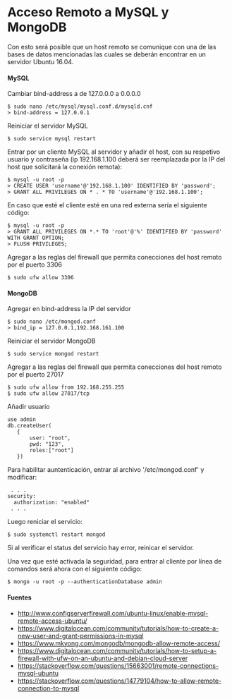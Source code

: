 # Acceso Remoto a MySQL y MongoDB

Con esto será posible que un host remoto se comunique con una de las bases de datos mencionadas las cuales se deberán encontrar en un servidor Ubuntu 16.04.

#### MySQL

Cambiar bind-address a de 127.0.0.0 a 0.0.0.0

    $ sudo nano /etc/mysql/mysql.conf.d/mysqld.cnf
    > bind-address = 127.0.0.1

Reiniciar el servidor MySQL

    $ sudo service mysql restart
    
Entrar por un cliente MySQL al servidor y añadir el host, con su respetivo usuario y contraseña (ip 192.168.1.100 deberá ser reemplazada por la IP del host que solicitará la conexión remota):

    $ mysql -u root -p
    > CREATE USER 'username'@'192.168.1.100' IDENTIFIED BY 'password';
    > GRANT ALL PRIVILEGES ON * . * TO 'username'@'192.168.1.100';

En caso que esté el cliente esté en una red externa sería el siguiente código:

    $ mysql -u root -p
    > GRANT ALL PRIVILEGES ON *.* TO 'root'@'%' IDENTIFIED BY 'password' WITH GRANT OPTION;
    > FLUSH PRIVILEGES;

Agregar a las reglas del firewall que permita conecciones del host remoto por el puerto 3306

    $ sudo ufw allow 3306
    
#### MongoDB
    
Agregar en bind-address la IP del servidor

    $ sudo nano /etc/mongod.conf
    > bind_ip = 127.0.0.1,192.168.161.100

Reiniciar el servidor MongoDB

    $ sudo service mongod restart
    
Agregar a las reglas del firewall que permita conecciones del host remoto por el puerto 27017

    $ sudo ufw allow from 192.168.255.255
    $ sudo ufw allow 27017/tcp
 
Añadir usuario

    use admin
    db.createUser(
       {
           user: "root", 
           pwd: "123", 
           roles:["root"]
       })

Para habilitar auntenticación, entrar al archivo '/etc/mongod.conf'  y modificar:

     . . .
    security:
      authorization: "enabled"
     . . . 

Luego reniciar el servicio:

    $ sudo systemctl restart mongod

Si al verificar el status del servicio hay error, reinicar el servidor.

Una vez que esté activada la seguridad, para entrar al cliente por línea de comandos será ahora con el siguiente código:

    $ mongo -u root -p --authenticationDatabase admin 

#### Fuentes

+ http://www.configserverfirewall.com/ubuntu-linux/enable-mysql-remote-access-ubuntu/
+ https://www.digitalocean.com/community/tutorials/how-to-create-a-new-user-and-grant-permissions-in-mysql
+ https://www.mkyong.com/mongodb/mongodb-allow-remote-access/
+ https://www.digitalocean.com/community/tutorials/how-to-setup-a-firewall-with-ufw-on-an-ubuntu-and-debian-cloud-server
+ https://stackoverflow.com/questions/15663001/remote-connections-mysql-ubuntu
+ https://stackoverflow.com/questions/14779104/how-to-allow-remote-connection-to-mysql